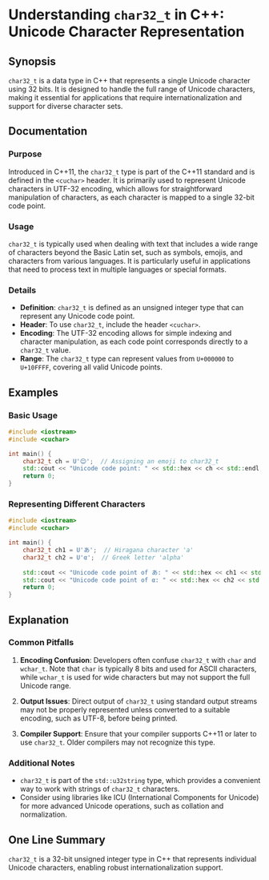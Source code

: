<!--
Meta Description: # Understanding `char32_t` in C++: Unicode Character Representation ## Synopsis `char32_t` is a data type in C++ that represents a single Unicode char...
Meta Keywords: char32_t, unicode, characters, std, type
-->

# Understanding `char32_t` in C++: Unicode Character Representation

## Synopsis
`char32_t` is a data type in C++ that represents a single Unicode character using 32 bits. It is designed to handle the full range of Unicode characters, making it essential for applications that require internationalization and support for diverse character sets.

## Documentation
### Purpose
Introduced in C++11, the `char32_t` type is part of the C++11 standard and is defined in the `<cuchar>` header. It is primarily used to represent Unicode characters in UTF-32 encoding, which allows for straightforward manipulation of characters, as each character is mapped to a single 32-bit code point.

### Usage
`char32_t` is typically used when dealing with text that includes a wide range of characters beyond the Basic Latin set, such as symbols, emojis, and characters from various languages. It is particularly useful in applications that need to process text in multiple languages or special formats.

### Details
- **Definition**: `char32_t` is defined as an unsigned integer type that can represent any Unicode code point.
- **Header**: To use `char32_t`, include the header `<cuchar>`.
- **Encoding**: The UTF-32 encoding allows for simple indexing and character manipulation, as each code point corresponds directly to a `char32_t` value.
- **Range**: The `char32_t` type can represent values from `U+000000` to `U+10FFFF`, covering all valid Unicode points.

## Examples
### Basic Usage
```cpp
#include <iostream>
#include <cuchar>

int main() {
    char32_t ch = U'😊';  // Assigning an emoji to char32_t
    std::cout << "Unicode code point: " << std::hex << ch << std::endl; // Outputs: Unicode code point: 1f60a
    return 0;
}
```

### Representing Different Characters
```cpp
#include <iostream>
#include <cuchar>

int main() {
    char32_t ch1 = U'あ';  // Hiragana character 'a'
    char32_t ch2 = U'α';  // Greek letter 'alpha'
    
    std::cout << "Unicode code point of あ: " << std::hex << ch1 << std::endl; // Outputs: 3042
    std::cout << "Unicode code point of α: " << std::hex << ch2 << std::endl; // Outputs: 3b1
    return 0;
}
```

## Explanation
### Common Pitfalls
1. **Encoding Confusion**: Developers often confuse `char32_t` with `char` and `wchar_t`. Note that `char` is typically 8 bits and used for ASCII characters, while `wchar_t` is used for wide characters but may not support the full Unicode range.
  
2. **Output Issues**: Direct output of `char32_t` using standard output streams may not be properly represented unless converted to a suitable encoding, such as UTF-8, before being printed.

3. **Compiler Support**: Ensure that your compiler supports C++11 or later to use `char32_t`. Older compilers may not recognize this type.

### Additional Notes
- `char32_t` is part of the `std::u32string` type, which provides a convenient way to work with strings of `char32_t` characters.
- Consider using libraries like ICU (International Components for Unicode) for more advanced Unicode operations, such as collation and normalization.

## One Line Summary
`char32_t` is a 32-bit unsigned integer type in C++ that represents individual Unicode characters, enabling robust internationalization support.